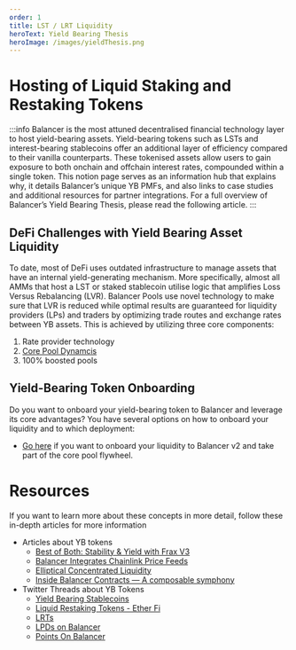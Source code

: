 ```yaml
---
order: 1
title: LST / LRT Liquidity
heroText: Yield Bearing Thesis
heroImage: /images/yieldThesis.png
---
```


# Hosting of Liquid Staking and Restaking Tokens

:::info
Balancer is the most attuned decentralised financial technology layer to host yield-bearing assets. Yield-bearing tokens
such as LSTs and interest-bearing stablecoins offer an additional layer of efficiency compared to their vanilla
counterparts. These tokenised assets allow users to gain exposure to both onchain and offchain interest rates,
compounded within a single token. This notion page serves as an information hub that explains why, it details
Balancer’s unique YB PMFs, and also links to case studies and additional resources for partner integrations.
For a full overview of Balancer’s Yield Bearing Thesis, please read the following article.
:::

## DeFi Challenges with Yield Bearing Asset Liquidity
To date, most of DeFi uses outdated infrastructure to manage assets that have an internal yield-generating mechanism. More specifically, almost all AMMs that host a LST or staked stablecoin utilise logic that amplifies Loss Versus Rebalancing (LVR). 
Balancer Pools use novel technology to make sure that LVR is reduced while optimal results are guaranteed for liquidity providers (LPs) and traders by optimizing trade routes and exchange rates between YB assets.
This is achieved by utilizing three core components:
1. Rate provider technology
2. [Core Pool Dynamcis](/partner-onboarding/balancer-v2/v2-overview.html#balancer-v2-s-core-pool-framework)
3. 100% boosted pools

## Yield-Bearing Token Onboarding

Do you want to onboard your yield-bearing token to Balancer and leverage its core advantages? You have several options on how to onboard your liquidity and to which deployment:
- [Go here](/partner-onboarding/balancer-v2/onboard-yb-token) if you want to onboard your liquidity to Balancer v2 and take part of the core pool flywheel.

# Resources
If you want to learn more about these concepts in more detail, follow these in-depth articles for more information
* Articles about YB tokens
  - [Best of Both: Stability & Yield with Frax V3](https://beefy.com/articles/frax/)
  - [Balancer Integrates Chainlink Price Feeds](https://medium.com/balancer-protocol/balancer-integrates-chainlink-price-feeds-to-help-secure-staked-eth-composable-stable-pools-c649d8181510)
  - [Elliptical Concentrated Liquidity](https://medium.com/balancer-protocol/built-on-balancer-elliptical-concentrated-liquidity-77f289d346f9)
  - [Inside Balancer Contracts — A composable symphony](https://medium.com/balancer-protocol/inside-balancer-contracts-a-composable-symphony-1-229f6e90224d)
* Twitter Threads about YB Tokens
  - [Yield Bearing Stablecoins](https://twitter.com/Balancer/status/1752319055821000922)
  - [Liquid Restaking Tokens - Ether Fi](https://x.com/Balancer/status/1750541715457589455?s=20)
  - [LRTs](https://x.com/Balancer/status/1749779120450601256?s=20)
  - [LPDs on Balancer](https://x.com/Balancer/status/1760673085131518220?s=20)
  - [Points On Balancer](https://x.com/Balancer/status/1759582409526521859?s=20)





